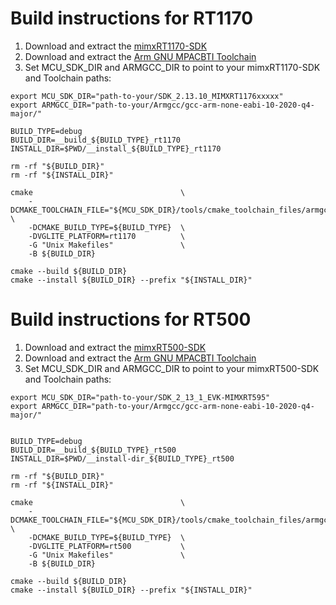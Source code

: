 Build instructions for RT1170
=============================

1. Download and extract the [mimxRT1170-SDK](https://mcuxpresso.nxp.com/)
2. Download and extract the [Arm GNU MPACBTI Toolchain](https://developer.arm.com/downloads/-/arm-gnu-toolchain-downloads)
3. Set MCU_SDK_DIR and ARMGCC_DIR to point to your mimxRT1170-SDK and Toolchain paths:

```
export MCU_SDK_DIR="path-to-your/SDK_2.13.10_MIMXRT1176xxxxx"
export ARMGCC_DIR="path-to-your/Armgcc/gcc-arm-none-eabi-10-2020-q4-major/"

BUILD_TYPE=debug
BUILD_DIR=__build_${BUILD_TYPE}_rt1170
INSTALL_DIR=$PWD/__install_${BUILD_TYPE}_rt1170

rm -rf "${BUILD_DIR}"
rm -rf "${INSTALL_DIR}"

cmake                                 \
    -DCMAKE_TOOLCHAIN_FILE="${MCU_SDK_DIR}/tools/cmake_toolchain_files/armgcc.cmake" \
    -DCMAKE_BUILD_TYPE=${BUILD_TYPE}  \
    -DVGLITE_PLATFORM=rt1170          \
    -G "Unix Makefiles"               \
    -B ${BUILD_DIR}

cmake --build ${BUILD_DIR}
cmake --install ${BUILD_DIR} --prefix "${INSTALL_DIR}"
```



Build instructions for RT500
=============================

1. Download and extract the [mimxRT500-SDK](https://mcuxpresso.nxp.com/)
2. Download and extract the [Arm GNU MPACBTI Toolchain](https://developer.arm.com/downloads/-/arm-gnu-toolchain-downloads)
3. Set MCU_SDK_DIR and ARMGCC_DIR to point to your mimxRT500-SDK and Toolchain paths:

```
export MCU_SDK_DIR="path-to-your/SDK_2_13_1_EVK-MIMXRT595"
export ARMGCC_DIR="path-to-your/Armgcc/gcc-arm-none-eabi-10-2020-q4-major/"


BUILD_TYPE=debug
BUILD_DIR=__build_${BUILD_TYPE}_rt500
INSTALL_DIR=$PWD/__install-dir_${BUILD_TYPE}_rt500

rm -rf "${BUILD_DIR}"
rm -rf "${INSTALL_DIR}"

cmake                                 \
    -DCMAKE_TOOLCHAIN_FILE="${MCU_SDK_DIR}/tools/cmake_toolchain_files/armgcc.cmake" \
    -DCMAKE_BUILD_TYPE=${BUILD_TYPE}  \
    -DVGLITE_PLATFORM=rt500           \
    -G "Unix Makefiles"               \
    -B ${BUILD_DIR}

cmake --build ${BUILD_DIR}
cmake --install ${BUILD_DIR} --prefix "${INSTALL_DIR}"
```
